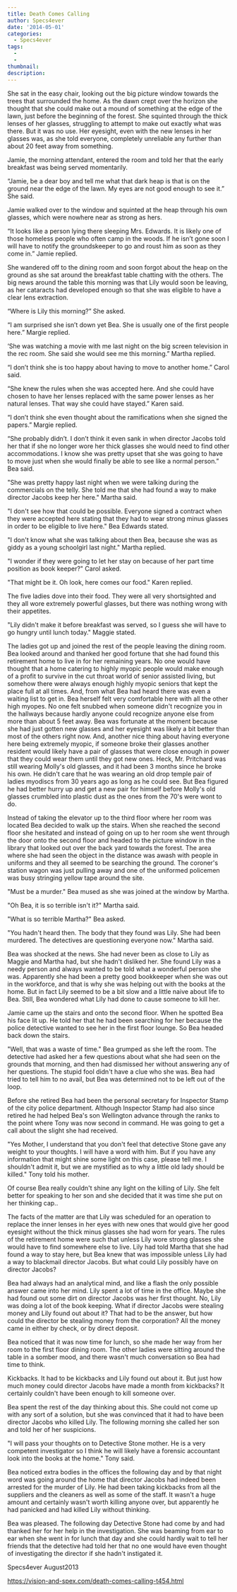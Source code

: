 ```yaml
---
title: Death Comes Calling
author: Specs4ever
date: '2014-05-01'
categories:
  - Specs4ever
tags:
  - 
  - 
thumbnail: 
description: 
---
```


She sat in the easy chair, looking out the big picture window towards the trees that surrounded the home.  As the dawn crept over the horizon she thought that she could make out a mound of something at the edge of the lawn, just before the beginning of the forest. She squinted through the thick lenses of her glasses, struggling to attempt to make out exactly what was there.  But it was no use. Her eyesight, even with the new lenses in her glasses was, as she told everyone, completely unreliable any further than about 20 feet away from something.

Jamie, the morning attendant, entered the room and told her that the early breakfast was being served momentarily.

“Jamie, be a dear boy and tell me what that dark heap is that is on the ground near the edge of the lawn.  My eyes are not good enough to see it.” She said.

Jamie walked over to the window and squinted at the heap through his own glasses, which were nowhere near as strong as hers.

“It looks like a person lying there sleeping Mrs. Edwards.  It is likely one of those homeless people who often camp in the woods. If he isn’t gone soon I will have to notify the groundskeeper to go and roust him as soon as they come in.” Jamie replied.

She wandered off to the dining room and soon forgot about the heap on the ground as she sat around the breakfast table chatting with the others.  The big news around the table this morning was that Lily would soon be leaving, as her cataracts had developed enough so that she was eligible to have a clear lens extraction.

“Where is Lily this morning?” She asked.

“I am surprised she isn’t down yet Bea. She is usually one of the first people here.” Margie replied.

‘She was watching a movie with me last night on the big screen television in the rec room. She said she would see me this morning.” Martha replied.

“I don’t think she is too happy about having to move to another home.” Carol said.

“She knew the rules when she was accepted here. And she could have chosen to have her lenses replaced with the same power lenses as her natural lenses. That way she could have stayed.” Karen said.

“I don’t think she even thought about the ramifications when she signed the papers.” Margie replied.

“She probably didn’t. I don’t think it even sank in when director Jacobs told her that if she no longer wore her thick glasses she would need to find other accommodations.  I know she was pretty upset that she was going to have to move just when she would finally be able to see like a normal person.” Bea said.

"She was pretty happy last night when we were talking during the commercials on the telly. She told me that she had found a way to make director Jacobs keep her here." Martha said.

"I don't see how that could be possible.  Everyone signed a contract when they were accepted here stating that they had to wear strong minus glasses in order to be eligible to live here." Bea Edwards stated.

"I don't know what she was talking about then Bea, because she was as giddy as a young schoolgirl last night." Martha replied.

"I wonder if they were going to let her stay on because of her part time position as book keeper?" Carol asked.

"That might be it.  Oh look, here comes our food." Karen replied.

The five ladies dove into their food.  They were all very shortsighted and they all wore extremely powerful glasses, but there was nothing wrong with their appetites.

"Lily didn't make it before breakfast was served, so I guess she will have to go hungry until lunch today." Maggie stated.

The ladies got up and joined the rest of the people leaving the dining room.  Bea looked around and thanked her good fortune that she had found this retirement home to live in for her remaining years.  No one would have thought that a home catering to highly myopic people would make enough of a profit to survive in the cut throat world of senior assisted living, but somehow there were always enough highly myopic seniors that kept the place full at all times.  And, from what Bea had heard there was even a waiting list to get in.  Bea herself felt very comfortable here with all the other high myopes.  No one felt snubbed when someone didn't recognize you in the hallways because hardly anyone could recognize anyone else from more than about 5 feet away.  Bea was fortunate at the moment because she had just gotten new glasses and her eyesight was likely a bit better than most of the others right now.  And, another nice thing about having everyone here being extremely myopic, if someone broke their glasses another resident would likely have a pair of glasses that were close enough in power that they could wear them until they got new ones.  Heck, Mr. Pritchard was still wearing Molly's old glasses, and it had been 3 months since he broke his own. He didn't care that he was wearing an old drop temple pair of ladies myodiscs from 30 years ago as long as he could see.  But Bea figured he had better hurry up and get a new pair for himself before Molly's old glasses crumbled into plastic dust as the ones from the 70's were wont to do. 

Instead of taking the elevator up to the third floor where her room was located Bea decided to walk up the stairs. When she reached the second floor she hesitated and instead of going on up to her room she went through the door onto the second floor and headed to the picture window in the library that looked out over the back yard towards the forest.  The area where she had seen the object in the distance was awash with people in uniforms and they all seemed to be searching the ground. The coroner's station wagon was just pulling away and one of the uniformed policemen was busy stringing yellow tape around the site.

"Must be a murder." Bea mused as she was joined at the window by Martha.

"Oh Bea, it is so terrible isn't it?"  Martha said.

"What is so terrible Martha?" Bea asked.

"You hadn't heard then.  The body that they found was Lily. She had been murdered.  The detectives are questioning everyone now." Martha said.

Bea was shocked at the news.  She had never been as close to Lily as Maggie and Martha had, but she hadn't disliked her. She found Lily was a needy person and always wanted to be told what a wonderful person she was.  Apparently she had been a pretty good bookkeeper when she was out in the workforce, and that is why she was helping out with the books at the home. But in fact Lily seemed to be a bit slow and a little naive about life to Bea.  Still, Bea wondered what Lily had done to cause someone to kill her.

Jamie came up the stairs and onto the second floor. When he spotted Bea his face lit up.  He told her that he had been searching for her because the police detective wanted to see her in the first floor lounge.  So Bea headed back down the stairs.

"Well, that was a waste of time." Bea grumped as she left the room. The detective had asked her a few questions about what she had seen on the grounds that morning, and then had dismissed her without answering any of her questions. The stupid fool didn't have a clue who she was. Bea had tried to tell him to no avail, but Bea was determined not to be left out of the loop.

Before she retired Bea had been the personal secretary for Inspector Stamp of the city police department.  Although Inspector Stamp had also since retired he had helped Bea's son Wellington advance through the ranks to the point where Tony was now second in command. He was going to get a call about the slight she had received.

"Yes Mother, I understand that you don't feel that detective Stone gave any weight to your thoughts.  I will have a word with him.  But if you have any information that might shine some light on this case, please tell me.  I shouldn't admit it, but we are mystified as to why a little old lady should be killed." Tony told his mother.

Of course Bea really couldn't shine any light on the killing of Lily.  She felt better for speaking to her son and she decided that it was time she put on her thinking cap..

The facts of the matter are that Lily was scheduled for an operation to replace the inner lenses in her eyes with new ones that would give her good eyesight without the thick minus glasses she had worn for years.  The rules of the retirement home were such that unless Lily wore strong glasses she would have to find somewhere else to live. Lily had told Martha that she had found a way to stay here, but Bea knew that was impossible unless Lily had a way to blackmail director Jacobs.  But what could Lily possibly have on director Jacobs?

Bea had always had an analytical mind, and like a flash the only possible answer came into her mind. Lily spent a lot of time in the office. Maybe she had found out some dirt on director Jacobs was her first thought.  No, Lily was doing a lot of the book keeping. What if director Jacobs were stealing money and Lily found out about it?  That had to be the answer, but how could the director be stealing money from the corporation?  All the money came in either by check, or by direct deposit.

Bea noticed that it was now time for lunch, so she made her way from her room to the first floor dining room. The other ladies were sitting around the table in a somber mood, and there wasn't much conversation so Bea had time to think.

Kickbacks.  It had to be kickbacks and Lily found out about it.  But just how much money could director Jacobs have made a month from kickbacks?  It certainly couldn't have been enough to kill someone over.

Bea spent the rest of the day thinking about this.  She could not come up with any sort of a solution, but she was convinced that it had to have been director Jacobs who killed Lily. The following morning she called her son and told her of her suspicions.

"I will pass your thoughts on to Detective Stone mother.  He is a very competent investigator so I think he will likely have a forensic accountant look into the books at the home." Tony said.

Bea noticed extra bodies in the offices the following day and by that night word was going around the home that director Jacobs had indeed been arrested for the murder of Lily.  He had been taking kickbacks from all the suppliers and the cleaners as well as some of the staff. It wasn't a huge amount and certainly wasn't worth killing anyone over, but apparently he had panicked and had killed Lily without thinking.

Bea was pleased. The following day Detective Stone had come by and had thanked her for her help in the investigation.  She was beaming from ear to ear when she went in for lunch that day and she could hardly wait to tell her friends that the detective had told her that no one would have even thought of investigating the director if she hadn't instigated it.

Specs4ever
August2013

https://vision-and-spex.com/death-comes-calling-t454.html
